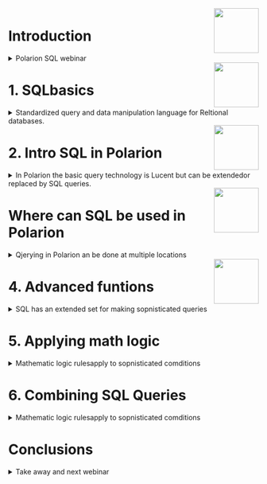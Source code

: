 <img width=90 src="https://www.ptse.nl/ptse-logo.png" align="right">

# Introduction
<details markdown='1'>
<summary>Polarion SQL webinar</summary>

- Welcome: Organised by **P**rofessional in **T**ools for **S**ystems **E**ngineering (PTSE) 
  - owner Henk Broeze (INCOSE ESEP & OMG UML/SysML certified) 
  - broeze@ptse.nl
- Objective:  Basics SQL & **How** and **Where** toe use SQL in Polarion queries, 
- Logistics: Recording / share material?
  - Duration: 45 min followed by Q&A on posted questions in Teams
 </details>
 
<img style="float:right;" width=90 src="https://www.ptse.nl/ptse-logo.png" align="right">
  
# 1. SQLbasics
<details markdown='1'>
<summary>Standardized query and data manipulation language for Reltional databases. </summary>

## Relational database
## SQL Syntax
   SELECT \<clause\>  
   FROM \<tables\>  
   WHERE \<conditions\>  
   
## Sample database
 
 ```mermaid
 classDiagram
 class countries {
 continent
country
}
 class codes {
 code
country
}
codes-->countries
```

## Sample Queries
|need|qiery|
|----|----|
|Filter on columns|All continemts in countries|SELECT continent FROM countries|
|Filter on special  olumn value|All countries in Europe|SELCT country <br/> FROM countries <br/>WHERE continent = 'Europe'|
|Combine tables|All codes from Europe|SELECT code<br/> FROM countries, codes <br/> WHERE  countries.country =  codes.country|

</details>

<img style="float:right;" width=90 src="https://www.ptse.nl/ptse-logo.png" align="right">

# 2. Intro SQL in Polarion
<details markdown='1'><summary>In Polarion the basic query technology is Lucent but can be extendedor replaced by SQL queries. </summary>

## Polarion database model

## Polarion tables subset

## Apply basic SQL queries to Polarion

## Polarion Lucene vs SQL

</details>

<img style="float:right;" width=90 src="https://www.ptse.nl/ptse-logo.png" align="right">


# Where can SQL be used in Polarion
<details markdown='1'><summary>Qjerying in Polarion  an be done at multiple locations</summary>
- Tracker, combined with Lucene (hint: SQL:(....))
- Widgets
- API:
	- Velocitiy scripting, queryWorkItems, searchInstances
	- Javascript (out of scope)
	- Rest API (out of scope)
-  Postgress database, the Polarion index database
    psql -U polarion -p 5433. 
</details>
<img  width=90 src="https://www.ptse.nl/ptse-logo.png" align="right">

# 4. Advanced funtions
 <details markdown='1'><summary>SQL has an extended set for making sopnisticated queries</summary>
## (P)SQL functions

## Frequently used functions
 |function|Meaning|example|
 |----|----|----|
 |COUNT|number of|SELECT COUNT(*)</br>FROM countries|
 |IN|value in a set|SELECT *</BR>FROM countries</br>WHERE continent IN ("Europe", 'Asia")
  
</details>


# 5. Applying math logic
<details markdown='1'><summary>Mathematic logic rulesapply to sopnisticated comditions</summary>
</details>

# 6. Combining SQL Queries
<details markdown='1'><summary>Mathematic logic rulesapply to sopnisticated comditions</summary>
</details>
 


# Conclusions
<details markdown='1'><summary>Take away and next webinar</summary>
- Powerfull and fast way for sophicated queries
- No debug and no sytax error messages in Polarion

## Next webinar candidates:
- Generate UML models from Polarion project configurations
- Query Polarion with Python pandas, Rest API based
- </details>

